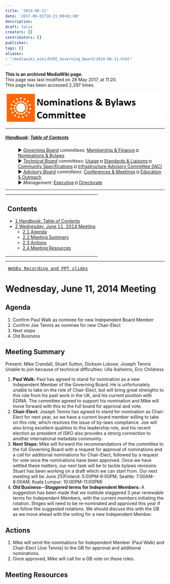 ```yaml
---
title: '2014-06-11'
date: '2017-09-01T16:21:09+01:00'
description: 
draft: false
creators: []
contributors: []
publisher: 
tags: []
aliases:
- "/mediawiki_wiki/DCMI_Governing_Board/2014-06-11.html"
---
```


 **This is an archived MediaWiki page.**  
This page was last modified on 28 May 2017, at 11:20.  
This page has been accessed 2,297 times.

[<img alt="Nominations &amp; Bylaws Committee logo" src="/mediawiki_wiki/images/Nominations_Logo.png" width="500" height="97">](/mediawiki_wiki/images/Nominations_Logo.png "Nominations & Bylaws Committee logo")

* * *

##### [Handbook](/mediawiki_wiki/DCMI_Handbook "DCMI Handbook"): [Table of Contents](DCMI_Handbook "DCMI Handbook") 
<dl>
<dd> ► <i><a href="/mediawiki_wiki/DCMI_Governing_Board.md" title="DCMI Governing Board">Governing Board</a> committees:</i> <a href="/mediawiki_wiki/DCMI_Governing_Board/finance.md" title="DCMI Governing Board/finance">Membership &amp; Finance</a> ◘ <a href="/mediawiki_wiki/DCMI_Governing_Board/nominations.md" title="DCMI Governing Board/nominations">Nominations &amp; Bylaws</a> 
</dd>
<dd> ► <i><a href="/mediawiki_wiki/DCMI_Technical_Board.md" title="DCMI Technical Board">Technical Board</a> committees:</i> <a href="/mediawiki_wiki/DCMI_Technical_Board/usage.md" title="DCMI Technical Board/usage">Usage</a> ◘ <a href="/mediawiki_wiki/DCMI_Technical_Board/standards.md" title="DCMI Technical Board/standards">Standards &amp; Liaisons</a> ◘ <a href="/mediawiki_wiki/DCMI_Technical_Board/specifications.md" title="DCMI Technical Board/specifications">Community Specifications</a> ◘ <a href="/mediawiki_wiki/DCMI_Technical_Board/infrastructure.md" title="DCMI Technical Board/infrastructure">Infrastructure Advisory Committee (IAC)</a>
</dd>
<dd> ► <i><a href="/mediawiki_wiki/DCMI_Advisory_Board.md" title="DCMI Advisory Board">Advisory Board</a> committees:</i> <a href="/mediawiki_wiki/DCMI_Advisory_Board/meetings.md" title="DCMI Advisory Board/meetings">Conferences &amp; Meetings</a> ◘ <a href="/mediawiki_wiki/DCMI_Advisory_Board/documentation.md" title="DCMI Advisory Board/documentation">Education &amp; Outreach</a>
</dd>
<dd> ► <i>Management:</i> <a href="/mediawiki_wiki/Exec_Committee.md" title="Exec Committee">Executive</a> ◘ <a href="/mediawiki_wiki/Exec_Committee/directorate.md" title="Exec Committee/directorate">Directorate</a>
</dd>
</dl>

* * *

<table id="toc" class="toc">
  <tr>
    <td>
      <div id="toctitle">
        <h2>Contents</h2>
      </div>
      <ul>
        <li class="toclevel-1"><a href="#Handbook:_Table_of_Contents"><span class="tocnumber">1</span> <span class="toctext">Handbook: Table of Contents</span></a></li>
        <li class="toclevel-1 tocsection-1">
          <a href="#Wednesday.2C_June_11.2C_2014_Meeting"><span class="tocnumber">2</span> <span class="toctext">Wednesday, June 11, 2014 Meeting</span></a>
          <ul>
            <li class="toclevel-2 tocsection-2"><a href="#Agenda"><span class="tocnumber">2.1</span> <span class="toctext">Agenda</span></a></li>
            <li class="toclevel-2 tocsection-3"><a href="#Meeting_Summary"><span class="tocnumber">2.2</span> <span class="toctext">Meeting Summary</span></a></li>
            <li class="toclevel-2 tocsection-4"><a href="#Actions"><span class="tocnumber">2.3</span> <span class="toctext">Actions</span></a></li>
            <li class="toclevel-2 tocsection-5"><a href="#Meeting_Resources"><span class="tocnumber">2.4</span> <span class="toctext">Meeting Resources</span></a></li>
          </ul>
        </li>
      </ul>
    </td>
  </tr>
</table>


* * *
<pre> <a href="https://meetings.webex.com/collabs/#/meetings/detail?uuid=I07N1SEKC88III5F1TWFZ55ETS-JV0D" class="external text" rel="nofollow">WebEx Recording and PPT slides</a> 
</pre>
# Wednesday, June 11, 2014 Meeting 

## Agenda 

1. Confirm Paul Walk as nominee for new Independent Board Member
2. Confirm Joe Tennis as nominee for new Chair-Elect
3. Next steps
4. Old Business

## Meeting Summary 

Present: Mike Crandall, Stuart Sutton, Dickson Lukose, Joseph Tennis Unable to join because of technical difficulties: Ulla Ikaheimo, Eric Childress

1. **Paul Walk:** Paul has agreed to stand for nomination as a new Independent Member of the Governing Board. He is unfortunately unable to take on the role of Chair-Elect, but will bring great strengths to this role from his past work in the UK, and his current position with EDINA. The committee agreed to support his nomination and Mike will move forward with this to the full board for approval and vote.
2. **Chair-Elect:** Joseph Tennis has agreed to stand for nomination as Chair-Elect for next year, so we have a current board member willing to take on this role, which resolves the issue of by-laws compliance. Joe will also bring excellent qualities to this leadership role, and his recent election as president of ISKO also provides a strong connection to another international metadata community.
3. **Next Steps:** Mike will forward the recommendations of the committee to the full Governing Board with a request for approval of nominations and a call for additional nominations for Chair-Elect, followed by a request for vote once the nominations have been approved. Once we have settled these matters, our next task will be to tackle bylaws revisions. Stuart has been working on a draft which we can start from. Our next meeting will be June 25(Finland: 5:00PM-6:00PM; Seattle: 7:00AM-8:00AM; Kuala Lumpur: 10:00PM-11:00PM)
4. **Old Business--Staggered terms for Independent Members:** A suggestion has been made that we institute staggered 3 year renewable terms for Independent Members, with the current members initiating the rotation. Shigeo will need to be re-nominated and approved this year if we follow the suggested rotations. We should discuss this with the GB as we move ahead with the voting for a new Independent Member.

## Actions

1. Mike will send the nominations for Independent Member (Paul Walk) and Chair-Elect (Joe Tennis) to the GB for approval and additional nominations.
2. Once approved, Mike will call for a GB vote on these roles.

## Meeting Resources 

